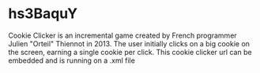 # hs3BaquY
Cookie Clicker is an incremental game created by French programmer Julien "Orteil" Thiennot in 2013. The user initially clicks on a big cookie on the screen, earning a single cookie per click.
This cookie clicker url can be embedded and is running on a .xml file
